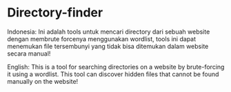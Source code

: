 # Directory-finder
Indonesia: Ini adalah tools untuk mencari directory dari sebuah website dengan membrute forcenya menggunakan wordlist, tools ini dapat menemukan file tersembunyi yang tidak bisa ditemukan dalam website secara manual!

English: This is a tool for searching directories on a website by brute-forcing it using a wordlist. This tool can discover hidden files that cannot be found manually on the website!
